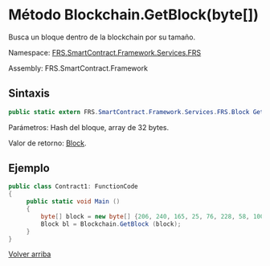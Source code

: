 # Método Blockchain.GetBlock(byte[])

Busca un bloque dentro de la blockchain por su tamaño.

Namespace: [FRS.SmartContract.Framework.Services.FRS](../../FRS.md)

Assembly: FRS.SmartContract.Framework

## Sintaxis

```c#
public static extern FRS.SmartContract.Framework.Services.FRS.Block GetBlock (byte[] hash)
```

Parámetros: Hash del bloque, array de 32 bytes.

Valor de retorno: [Block](../Block.md).

## Ejemplo

```c#
public class Contract1: FunctionCode
{
     public static void Main ()
     {
         byte[] block = new byte[] {206, 240, 165, 25, 76, 228, 58, 100, 117, 184, 213, 171, 61, 96, 34, 234, 129, 116, 60, 71, 11, 231, 143, 195, 123, 5, 190, 250, 182, 14, 152};
         Block bl = Blockchain.GetBlock (block);
     }
}
```



[Volver arriba](../Blockchain.md)

